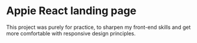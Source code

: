 # Appie React landing page
This project was purely for practice, to sharpen my front-end skills and get more comfortable with responsive design principles.


